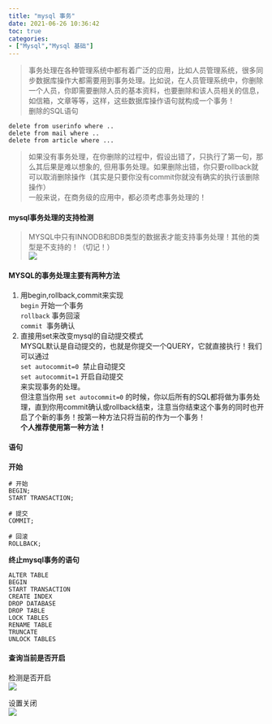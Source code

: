 ```yaml
---
title: "mysql 事务"
date: 2021-06-26 10:36:42
toc: true
categories:
- ["Mysql","Mysql 基础"]
---
```


> 事务处理在各种管理系统中都有着广泛的应用，比如人员管理系统，很多同步数据库操作大都需要用到事务处理。比如说，在人员管理系统中，你删除一个人员，你即需要删除人员的基本资料，也要删除和该人员相关的信息，如信箱，文章等等，这样，这些数据库操作语句就构成一个事务！<br />删除的SQL语句



```
delete from userinfo where ..
delete from mail where ..
delete from article where ...
```

> 如果没有事务处理，在你删除的过程中，假设出错了，只执行了第一句，那么其后果是难以想象的, 但用事务处理。如果删除出错，你只要rollback就可以取消删除操作（其实是只要你没有commit你就没有确实的执行该删除操作）<br />一般来说，在商务级的应用中，都必须考虑事务处理的！



#### mysql事务处理的支持检测

> MYSQL中只有INNODB和BDB类型的数据表才能支持事务处理！其他的类型是不支持的！（切记！）<br />![](https://file.wulicode.com/yuque/202208/04/15/3632g40QobG3.jpeg)



#### MYSQL的事务处理主要有两种方法

1. 用begin,rollback,commit来实现<br />`begin` 开始一个事务<br />`rollback` 事务回滚<br />`commit`  事务确认
2. 直接用set来改变mysql的自动提交模式<br />MYSQL默认是自动提交的，也就是你提交一个QUERY，它就直接执行！我们可以通过<br />`set autocommit=0`  禁止自动提交<br />`set autocommit=1` 开启自动提交<br />来实现事务的处理。<br />但注意当你用 `set autocommit=0` 的时候，你以后所有的SQL都将做为事务处理，直到你用commit确认或rollback结束，注意当你结束这个事务的同时也开启了个新的事务！按第一种方法只将当前的作为一个事务！<br />**个人推荐使用第一种方法！**


#### 语句

**开始**

```
# 开始
BEGIN;
START TRANSACTION;

# 提交
COMMIT;

# 回滚
ROLLBACK;
```

**终止mysql事务的语句**

```
ALTER TABLE
BEGIN
START TRANSACTION
CREATE INDEX
DROP DATABASE
DROP TABLE
LOCK TABLES
RENAME TABLE
TRUNCATE
UNLOCK TABLES
```


#### 查询当前是否开启

检测是否开启<br />![](https://file.wulicode.com/yuque/202208/04/15/3632IDRmtBWx.jpeg)

设置关闭<br />![](https://file.wulicode.com/yuque/202208/04/15/3633n8T7pRhO.jpeg)

